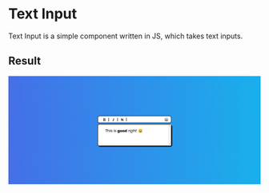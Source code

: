 # Text Input

Text Input is a simple component written in JS, which takes text inputs.

## Result

![input](assets/input.png)
